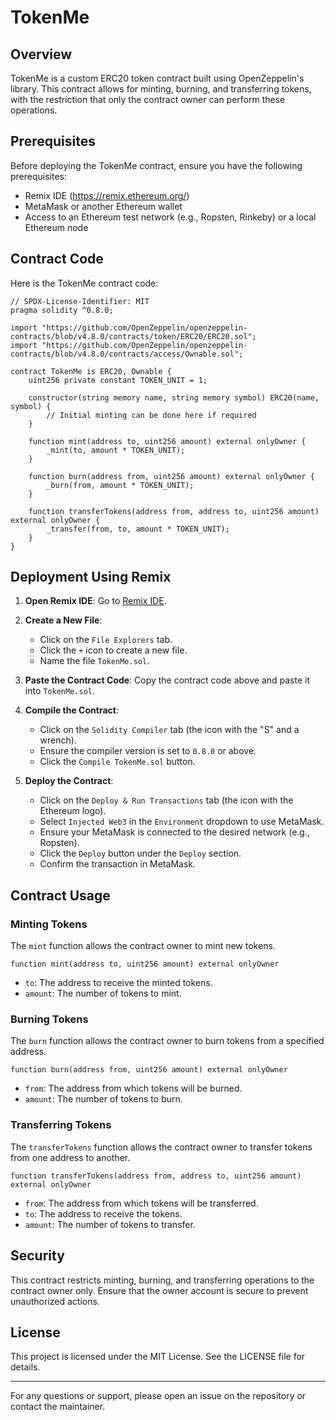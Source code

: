# TokenMe 

## Overview

TokenMe is a custom ERC20 token contract built using OpenZeppelin's library. This contract allows for minting, burning, and transferring tokens, with the restriction that only the contract owner can perform these operations.

## Prerequisites

Before deploying the TokenMe contract, ensure you have the following prerequisites:

- Remix IDE (https://remix.ethereum.org/)
- MetaMask or another Ethereum wallet
- Access to an Ethereum test network (e.g., Ropsten, Rinkeby) or a local Ethereum node

## Contract Code

Here is the TokenMe contract code:

```solidity
// SPDX-License-Identifier: MIT
pragma solidity ^0.8.0;

import "https://github.com/OpenZeppelin/openzeppelin-contracts/blob/v4.8.0/contracts/token/ERC20/ERC20.sol";
import "https://github.com/OpenZeppelin/openzeppelin-contracts/blob/v4.8.0/contracts/access/Ownable.sol";

contract TokenMe is ERC20, Ownable {
    uint256 private constant TOKEN_UNIT = 1;

    constructor(string memory name, string memory symbol) ERC20(name, symbol) {
        // Initial minting can be done here if required
    }

    function mint(address to, uint256 amount) external onlyOwner {
        _mint(to, amount * TOKEN_UNIT);
    }

    function burn(address from, uint256 amount) external onlyOwner {
        _burn(from, amount * TOKEN_UNIT);
    }

    function transferTokens(address from, address to, uint256 amount) external onlyOwner {
        _transfer(from, to, amount * TOKEN_UNIT);
    }
}
```

## Deployment Using Remix

1. **Open Remix IDE**: Go to [Remix IDE](https://remix.ethereum.org/).

2. **Create a New File**: 
   - Click on the `File Explorers` tab.
   - Click the `+` icon to create a new file.
   - Name the file `TokenMe.sol`.

3. **Paste the Contract Code**: Copy the contract code above and paste it into `TokenMe.sol`.

4. **Compile the Contract**:
   - Click on the `Solidity Compiler` tab (the icon with the "S" and a wrench).
   - Ensure the compiler version is set to `0.8.0` or above.
   - Click the `Compile TokenMe.sol` button.

5. **Deploy the Contract**:
   - Click on the `Deploy & Run Transactions` tab (the icon with the Ethereum logo).
   - Select `Injected Web3` in the `Environment` dropdown to use MetaMask.
   - Ensure your MetaMask is connected to the desired network (e.g., Ropsten).
   - Click the `Deploy` button under the `Deploy` section.
   - Confirm the transaction in MetaMask.

## Contract Usage

### Minting Tokens

The `mint` function allows the contract owner to mint new tokens.

```solidity
function mint(address to, uint256 amount) external onlyOwner
```

- `to`: The address to receive the minted tokens.
- `amount`: The number of tokens to mint.

### Burning Tokens

The `burn` function allows the contract owner to burn tokens from a specified address.

```solidity
function burn(address from, uint256 amount) external onlyOwner
```

- `from`: The address from which tokens will be burned.
- `amount`: The number of tokens to burn.

### Transferring Tokens

The `transferTokens` function allows the contract owner to transfer tokens from one address to another.

```solidity
function transferTokens(address from, address to, uint256 amount) external onlyOwner
```

- `from`: The address from which tokens will be transferred.
- `to`: The address to receive the tokens.
- `amount`: The number of tokens to transfer.

## Security

This contract restricts minting, burning, and transferring operations to the contract owner only. Ensure that the owner account is secure to prevent unauthorized actions.

## License

This project is licensed under the MIT License. See the LICENSE file for details.

---

For any questions or support, please open an issue on the repository or contact the maintainer.
